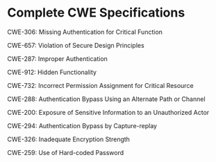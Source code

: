 

# Complete CWE Specifications

CWE-306: Missing Authentication for Critical Function

CWE-657: Violation of Secure Design Principles

CWE-287: Improper Authentication

CWE-912: Hidden Functionality

CWE-732: Incorrect Permission Assignment for Critical Resource

CWE-288: Authentication Bypass Using an Alternate Path or Channel

CWE-200: Exposure of Sensitive Information to an Unauthorized Actor

CWE-294: Authentication Bypass by Capture-replay

CWE-326: Inadequate Encryption Strength

CWE-259: Use of Hard-coded Password